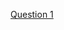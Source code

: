 <a href="https://www.hackerrank.com/challenges/c-tutorial-pointer/problem?isFullScreen=true">Question 1
</a>